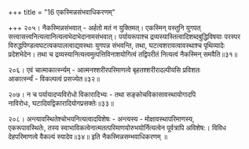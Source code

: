 +++
title = "16 एकस्मिन्नसंभवाधिकरणम्"

+++
२०५। नैकस्मिन्नसंभवात् - अर्हतो मतं न युक्तिमत्। एकस्मिन् वस्तुनि युगपत्  
सत्त्वासत्त्वनित्यत्वानित्यत्वभेदाभेदानामसंभवात्। पर्यायरूपाश्च द्रव्यस्यास्तित्वादिशब्दबुद्धिविषयाः परस्पर  
विरुद्धपिण्डत्वघटत्वकपालत्वाद्यवस्थाः युगपन्न संभवन्ति, तथा, घटत्वशरावत्वावस्थाश्च पृथिव्यादेः  
प्रदेशभेदेन। तथा च द्रव्यस्यानित्यत्वमुत्पत्तिविनाशयोगित्वं तद्विपरीतं नित्यत्वं नैकस्मिन् समवैति॥३१॥

२०६। एवं चात्माकार्त्स्न्यम् - आत्मनश्शरीरपरिमाणत्वे बृहतश्शरीरादल्पीयसि प्रविशतः  
आकार्त्स्न्यं - विकल्पत्वं प्रसज्येत॥३२॥

२०७। न च पर्यायादप्यविरोधो विकारादिभ्यः - तथा सङ्कोचविकासावस्थायोगादपि  
नाविरोधः, घटादिवद्विकारादियोगप्रसक्तेः॥३३॥

२०८। अन्त्यावस्थितेश्चोभयनित्यत्वादविशेषः - अन्त्यस्य - मोक्षावस्थापरिमाणस्य,  
एकरूपावस्थितेः, तस्य स्वाभाविकत्वेनात्मतत्परिमाणयोरुभयोर्नित्यत्वेन पूर्वत्रापि अविशेष:। विविध  
देहपरिमाणत्वे वैकल्यं स्यादेव॥३४॥ इति नैकस्मिन्नसम्भवाधिकरणम् ॥